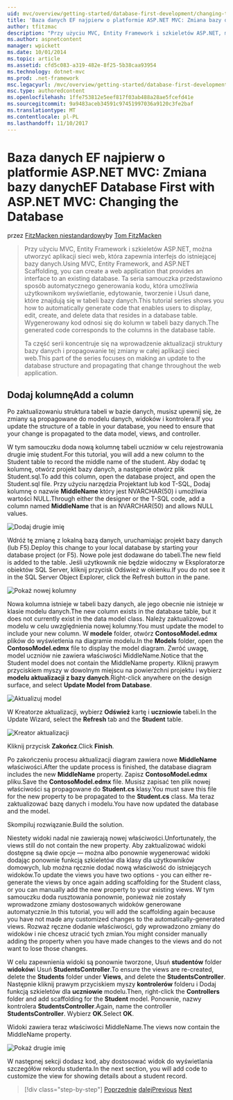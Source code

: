 ```yaml
---
uid: mvc/overview/getting-started/database-first-development/changing-the-database
title: 'Baza danych EF najpierw o platformie ASP.NET MVC: Zmiana bazy danych | Dokumentacja firmy Microsoft'
author: tfitzmac
description: "Przy użyciu MVC, Entity Framework i szkieletów ASP.NET, można utworzyć aplikacji sieci web, która zapewnia interfejs do istniejącej bazy danych. Ten samouczek seri..."
ms.author: aspnetcontent
manager: wpickett
ms.date: 10/01/2014
ms.topic: article
ms.assetid: cfd5c083-a319-482e-8f25-5b38caa93954
ms.technology: dotnet-mvc
ms.prod: .net-framework
msc.legacyurl: /mvc/overview/getting-started/database-first-development/changing-the-database
msc.type: authoredcontent
ms.openlocfilehash: 1ffe753812e5eef817f03ab488a28ae5fcefd41e
ms.sourcegitcommit: 9a9483aceb34591c97451997036a9120c3fe2baf
ms.translationtype: MT
ms.contentlocale: pl-PL
ms.lasthandoff: 11/10/2017
---
```

<a name="ef-database-first-with-aspnet-mvc-changing-the-database"></a><span data-ttu-id="8e58c-104">Baza danych EF najpierw o platformie ASP.NET MVC: Zmiana bazy danych</span><span class="sxs-lookup"><span data-stu-id="8e58c-104">EF Database First with ASP.NET MVC: Changing the Database</span></span>
====================
<span data-ttu-id="8e58c-105">przez [FitzMacken niestandardowy](https://github.com/tfitzmac)</span><span class="sxs-lookup"><span data-stu-id="8e58c-105">by [Tom FitzMacken](https://github.com/tfitzmac)</span></span>

> <span data-ttu-id="8e58c-106">Przy użyciu MVC, Entity Framework i szkieletów ASP.NET, można utworzyć aplikacji sieci web, która zapewnia interfejs do istniejącej bazy danych.</span><span class="sxs-lookup"><span data-stu-id="8e58c-106">Using MVC, Entity Framework, and ASP.NET Scaffolding, you can create a web application that provides an interface to an existing database.</span></span> <span data-ttu-id="8e58c-107">Ta seria samouczka przedstawiono sposób automatycznego generowania kodu, która umożliwia użytkownikom wyświetlanie, edytowanie, tworzenie i Usuń dane, które znajdują się w tabeli bazy danych.</span><span class="sxs-lookup"><span data-stu-id="8e58c-107">This tutorial series shows you how to automatically generate code that enables users to display, edit, create, and delete data that resides in a database table.</span></span> <span data-ttu-id="8e58c-108">Wygenerowany kod odnosi się do kolumn w tabeli bazy danych.</span><span class="sxs-lookup"><span data-stu-id="8e58c-108">The generated code corresponds to the columns in the database table.</span></span>
> 
> <span data-ttu-id="8e58c-109">Ta część serii koncentruje się na wprowadzenie aktualizacji struktury bazy danych i propagowanie tej zmiany w całej aplikacji sieci web.</span><span class="sxs-lookup"><span data-stu-id="8e58c-109">This part of the series focuses on making an update to the database structure and propagating that change throughout the web application.</span></span>


## <a name="add-a-column"></a><span data-ttu-id="8e58c-110">Dodaj kolumnę</span><span class="sxs-lookup"><span data-stu-id="8e58c-110">Add a column</span></span>

<span data-ttu-id="8e58c-111">Po zaktualizowaniu struktura tabeli w bazie danych, musisz upewnij się, że zmiany są propagowane do modelu danych, widoków i kontrolera.</span><span class="sxs-lookup"><span data-stu-id="8e58c-111">If you update the structure of a table in your database, you need to ensure that your change is propagated to the data model, views, and controller.</span></span>

<span data-ttu-id="8e58c-112">W tym samouczku doda nową kolumnę tabeli uczniów w celu rejestrowania drugie imię student.</span><span class="sxs-lookup"><span data-stu-id="8e58c-112">For this tutorial, you will add a new column to the Student table to record the middle name of the student.</span></span> <span data-ttu-id="8e58c-113">Aby dodać tę kolumnę, otwórz projekt bazy danych, a następnie otwórz plik Student.sql.</span><span class="sxs-lookup"><span data-stu-id="8e58c-113">To add this column, open the database project, and open the Student.sql file.</span></span> <span data-ttu-id="8e58c-114">Przy użyciu narzędzia Projektant lub kod T-SQL, Dodaj kolumnę o nazwie **MiddleName** który jest NVARCHAR(50) i umożliwia wartości NULL.</span><span class="sxs-lookup"><span data-stu-id="8e58c-114">Through either the designer or the T-SQL code, add a column named **MiddleName** that is an NVARCHAR(50) and allows NULL values.</span></span>

![Dodaj drugie imię](changing-the-database/_static/image1.png)

<span data-ttu-id="8e58c-116">Wdróż tę zmianę z lokalną bazą danych, uruchamiając projekt bazy danych (lub F5).</span><span class="sxs-lookup"><span data-stu-id="8e58c-116">Deploy this change to your local database by starting your database project (or F5).</span></span> <span data-ttu-id="8e58c-117">Nowe pole jest dodawane do tabeli.</span><span class="sxs-lookup"><span data-stu-id="8e58c-117">The new field is added to the table.</span></span> <span data-ttu-id="8e58c-118">Jeśli użytkownik nie będzie widoczny w Eksploratorze obiektów SQL Server, kliknij przycisk Odśwież w okienku.</span><span class="sxs-lookup"><span data-stu-id="8e58c-118">If you do not see it in the SQL Server Object Explorer, click the Refresh button in the pane.</span></span>

![Pokaż nowej kolumny](changing-the-database/_static/image2.png)

<span data-ttu-id="8e58c-120">Nowa kolumna istnieje w tabeli bazy danych, ale jego obecnie nie istnieje w klasie modelu danych.</span><span class="sxs-lookup"><span data-stu-id="8e58c-120">The new column exists in the database table, but it does not currently exist in the data model class.</span></span> <span data-ttu-id="8e58c-121">Należy zaktualizować modelu w celu uwzględnienia nowej kolumny.</span><span class="sxs-lookup"><span data-stu-id="8e58c-121">You must update the model to include your new column.</span></span> <span data-ttu-id="8e58c-122">W **modele** folder, otwórz **ContosoModel.edmx** plików do wyświetlenia na diagramie modelu.</span><span class="sxs-lookup"><span data-stu-id="8e58c-122">In the **Models** folder, open the **ContosoModel.edmx** file to display the model diagram.</span></span> <span data-ttu-id="8e58c-123">Zwróć uwagę, model uczniów nie zawiera właściwości MiddleName.</span><span class="sxs-lookup"><span data-stu-id="8e58c-123">Notice that the Student model does not contain the MiddleName property.</span></span> <span data-ttu-id="8e58c-124">Kliknij prawym przyciskiem myszy w dowolnym miejscu na powierzchni projektu i wybierz **modelu aktualizacji z bazy danych**.</span><span class="sxs-lookup"><span data-stu-id="8e58c-124">Right-click anywhere on the design surface, and select **Update Model from Database**.</span></span>

![Aktualizuj model](changing-the-database/_static/image3.png)

<span data-ttu-id="8e58c-126">W Kreatorze aktualizacji, wybierz **Odśwież** kartę i **uczniowie** tabeli.</span><span class="sxs-lookup"><span data-stu-id="8e58c-126">In the Update Wizard, select the **Refresh** tab and the **Student** table.</span></span>

![Kreator aktualizacji](changing-the-database/_static/image4.png)

<span data-ttu-id="8e58c-128">Kliknij przycisk **Zakończ**.</span><span class="sxs-lookup"><span data-stu-id="8e58c-128">Click **Finish**.</span></span>

<span data-ttu-id="8e58c-129">Po zakończeniu procesu aktualizacji diagram zawiera nowe **MiddleName** właściwości.</span><span class="sxs-lookup"><span data-stu-id="8e58c-129">After the update process is finished, the database diagram includes the new **MiddleName** property.</span></span> <span data-ttu-id="8e58c-130">Zapisz **ContosoModel.edmx** pliku.</span><span class="sxs-lookup"><span data-stu-id="8e58c-130">Save the **ContosoModel.edmx** file.</span></span> <span data-ttu-id="8e58c-131">Musisz zapisać ten plik nowej właściwości są propagowane do **Student.cs** klasy.</span><span class="sxs-lookup"><span data-stu-id="8e58c-131">You must save this file for the new property to be propagated to the **Student.cs** class.</span></span> <span data-ttu-id="8e58c-132">Ma teraz zaktualizować bazę danych i modelu.</span><span class="sxs-lookup"><span data-stu-id="8e58c-132">You have now updated the database and the model.</span></span>

<span data-ttu-id="8e58c-133">Skompiluj rozwiązanie.</span><span class="sxs-lookup"><span data-stu-id="8e58c-133">Build the solution.</span></span>

<span data-ttu-id="8e58c-134">Niestety widoki nadal nie zawierają nowej właściwości.</span><span class="sxs-lookup"><span data-stu-id="8e58c-134">Unfortunately, the views still do not contain the new property.</span></span> <span data-ttu-id="8e58c-135">Aby zaktualizować widoki dostępne są dwie opcje — można albo ponownie wygenerować widoki dodając ponownie funkcją szkieletów dla klasy dla użytkowników domowych, lub można ręcznie dodać nową właściwość do istniejących widoków.</span><span class="sxs-lookup"><span data-stu-id="8e58c-135">To update the views you have two options - you can either re-generate the views by once again adding scaffolding for the Student class, or you can manually add the new property to your existing views.</span></span> <span data-ttu-id="8e58c-136">W tym samouczku doda rusztowania ponownie, ponieważ nie zostały wprowadzone zmiany dostosowanych widoków generowane automatycznie.</span><span class="sxs-lookup"><span data-stu-id="8e58c-136">In this tutorial, you will add the scaffolding again because you have not made any customized changes to the automatically-generated views.</span></span> <span data-ttu-id="8e58c-137">Rozważ ręczne dodanie właściwości, gdy wprowadzono zmiany do widoków i nie chcesz utracić tych zmian.</span><span class="sxs-lookup"><span data-stu-id="8e58c-137">You might consider manually adding the property when you have made changes to the views and do not want to lose those changes.</span></span>

<span data-ttu-id="8e58c-138">W celu zapewnienia widoki są ponownie tworzone, Usuń **studentów** folder **widoków**i Usuń **StudentsController**.</span><span class="sxs-lookup"><span data-stu-id="8e58c-138">To ensure the views are re-created, delete the **Students** folder under **Views**, and delete the **StudentsController**.</span></span> <span data-ttu-id="8e58c-139">Następnie kliknij prawym przyciskiem myszy **kontrolerów** folderu i Dodaj funkcją szkieletów dla **uczniowie** modelu.</span><span class="sxs-lookup"><span data-stu-id="8e58c-139">Then, right-click the **Controllers** folder and add scaffolding for the **Student** model.</span></span> <span data-ttu-id="8e58c-140">Ponownie, nazwy kontrolera **StudentsController**.</span><span class="sxs-lookup"><span data-stu-id="8e58c-140">Again, name the controller **StudentsController**.</span></span> <span data-ttu-id="8e58c-141">Wybierz **OK**.</span><span class="sxs-lookup"><span data-stu-id="8e58c-141">Select **OK**.</span></span>

<span data-ttu-id="8e58c-142">Widoki zawiera teraz właściwości MiddleName.</span><span class="sxs-lookup"><span data-stu-id="8e58c-142">The views now contain the MiddleName property.</span></span>

![Pokaż drugie imię](changing-the-database/_static/image5.png)

<span data-ttu-id="8e58c-144">W następnej sekcji dodasz kod, aby dostosować widok do wyświetlania szczegółów rekordu studenta.</span><span class="sxs-lookup"><span data-stu-id="8e58c-144">In the next section, you will add code to customize the view for showing details about a student record.</span></span>

>[!div class="step-by-step"]
<span data-ttu-id="8e58c-145">[Poprzednie](generating-views.md)
[dalej](customizing-a-view.md)</span><span class="sxs-lookup"><span data-stu-id="8e58c-145">[Previous](generating-views.md)
[Next](customizing-a-view.md)</span></span>
